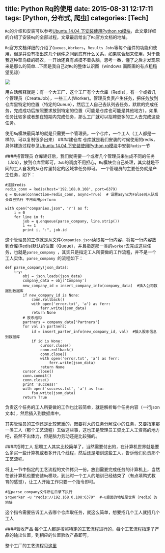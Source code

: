 title: Python Rq的使用
date: 2015-08-31 12:17:11
tags: [Python, 分布式, 爬虫]
categories: [Tech]
---
`Rq`的介绍和安装可以参考[Ubuntu 14.04 下安装使用Python rq模块](http://kdf5000.github.io/2015/08/23/Ubuntu-14-04-%E4%B8%8B%E5%AE%89%E8%A3%85%E4%BD%BF%E7%94%A8Python-rq%E6%A8%A1%E5%9D%97/)，此文章详细的介绍了安装`Rq`的全部过程，文章最后给出了`Rq`官方文档的地址。

 `Rq`官方文档详细的介绍了`Queues`, `Workers`，`Results Jobs`等每个组件的功能和使用，但是并没有指出这几个组件之间到底有什么关系，如果联合起来使用，对于像我这种菜鸟级的码农，一开始还真有点摸不着头脑，思考一番，懂了之后才发现原来是那么的简单...下面是我自己对`Rq`的整体认识图（windows 画图画的有点粗糙望见谅）

![](/images/archive/img_rq_model.png)

用白话解释就是：有一个大工厂，这个工厂有个大仓库（Redis），有一个或者几个管理员（CreateJob），一些工人(Worker)。管理员负责产生任务，把任务放到仓库里特定的位置（特定的Queue），然后工人自己去队列去任务，默默的完成任务，完成成功后按照要求放到特定的位置（可能是仓库也可能是其他地方）。如果任务比较多或者想在短期内完成任务，那么工厂就可以招聘更多的工人去完成这些任务。

使用`Rq`模块最简单的就是只需要一个管理员，一个仓库，一个工人（工人都是一样的，可以复制很多出来）
####建仓库
仓库就是我们安装的时候使用的redis，具体建造过程参见[Ubuntu 14.04 下安装使用Python rq模块](http://kdf5000.github.io/2015/08/23/Ubuntu-14-04-%E4%B8%8B%E5%AE%89%E8%A3%85%E4%BD%BF%E7%94%A8Python-rq%E6%A8%A1%E5%9D%97/)中安装`Redis`一节

<!--more-->

####招管理员
仓库建好后，我们就需要一个或者几个管理员来生成不同的任务（Job），放到仓库里即可，`Job`的调度不用担心，`Rq`模块会自己处理，其实就是不同的工人自发的从仓库里特定的区域拿任务即可。
一个管理员的主要任务就是产生任务，如下：
```
#连接redis
redis_conn = Redis(host='192.168.0.108', port=6379)
q = Queue(connection=redis_conn, async=True)  # 设置async为False则入队后会自己执行 不用调用perform

with open("companies.json", 'r') as f:
    i = 0
    for line in f:
        job = q.enqueue(parse_company, line.strip())
        i += 1
        print i, ":", job.id
```
这个管理员的工作就是从文件`Companies.json`读取每一行内容，将每一行内容放到仓库(Redis)默认的位置（Queue），并且指定那一类的`worker`去完成这些任务，也就是`parse_company `，其实只是指定工人所要做的工作流程，并不是一个工人实体。`parse_company `的流程如下：
```
def parse_company(json_data):
    try:
        obj = json.loads(json_data)
        company_data = obj['Company']
        new_company_id = insert_company_info(company_data)  #插入公司数据到数据库
        if new_company_id is None:
            conn.rollback()
            with open('error.txt', 'a') as ferr:
                ferr.write(json_data)
            return None
        # 股东结构
        partners = company_data['Partners']
        for val in partners:
            id = insert_parter_info(new_company_id, val)  #插入股东信息到数据库
            if id is None:
                cursor.close()
                conn.rollback()
                conn.close()
                with open('error.txt', 'a') as ferr:
                    ferr.write(json_data)
                return None
        cursor.close()
        conn.commit()
        conn.close()
        print 'success!'
        with open('success.txt', 'a') as fsu:
            fsu.write(json_data)
        return True
```

负责这个任务的工人所要做的工作也比较简单，就是解析每个任务内容（一行json文本），然后插入到数据库中。

其实管理员的工作还是比较繁重的，既要将大的任务分解成小的任务，又要指定那一类工人（那个工艺流程）去做这些事，这也正是管理员工资比工人工资高的地方吧，虽然不出体力，但是脑力劳动还是比较强的。

####招聘工人
招聘工人其实比较简单了，当然需要付出的，在计算机世界就是要么多买一些计算机或者多开几个线程，然后还是培训这些工人，告诉他们负责那个工艺流程。

将上一节中指定的工艺流程的文件拷贝一份，放到需要完成任务的计算机上，当然在该计算机也要安装`Rq`模块，到此时一个工人的培训已经结束了（有点填鸭式教育的感觉），让工人开始工作只要一个指令即可。
```
#在parse_company文件所在目录下执行
$rqworker -u "redis://192.168.0.108:6379"  #-u后面的地址是仓库（redis）的地址
```

这个指令需要告诉工人去哪个仓库取任务，就这么简单，想要招几个工人就招几个工人

####验收产品
每个工人都是按照特定的工艺流程进行的，每个工艺流程指定了产品的输出位置，到相应的位置验收产品即可。

整个工厂的工艺流程见[这里](https://github.com/KDF5000/ParseCompany)





